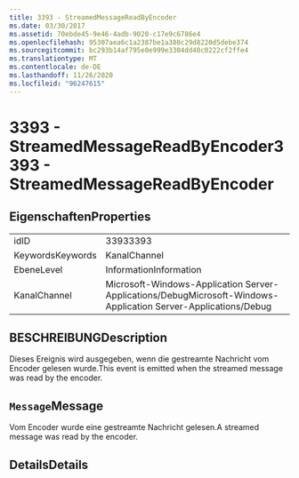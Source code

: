 ```yaml
---
title: 3393 - StreamedMessageReadByEncoder
ms.date: 03/30/2017
ms.assetid: 70ebde45-9e46-4adb-9020-c17e9c6786e4
ms.openlocfilehash: 95307aea6c1a2387be1a380c29d8220d5debe374
ms.sourcegitcommit: bc293b14af795e0e999e3304dd40c0222cf2ffe4
ms.translationtype: MT
ms.contentlocale: de-DE
ms.lasthandoff: 11/26/2020
ms.locfileid: "96247615"
---
```

# <a name="3393---streamedmessagereadbyencoder"></a><span data-ttu-id="d5857-102">3393 - StreamedMessageReadByEncoder</span><span class="sxs-lookup"><span data-stu-id="d5857-102">3393 - StreamedMessageReadByEncoder</span></span>

## <a name="properties"></a><span data-ttu-id="d5857-103">Eigenschaften</span><span class="sxs-lookup"><span data-stu-id="d5857-103">Properties</span></span>  
  
|||  
|-|-|  
|<span data-ttu-id="d5857-104">id</span><span class="sxs-lookup"><span data-stu-id="d5857-104">ID</span></span>|<span data-ttu-id="d5857-105">3393</span><span class="sxs-lookup"><span data-stu-id="d5857-105">3393</span></span>|  
|<span data-ttu-id="d5857-106">Keywords</span><span class="sxs-lookup"><span data-stu-id="d5857-106">Keywords</span></span>|<span data-ttu-id="d5857-107">Kanal</span><span class="sxs-lookup"><span data-stu-id="d5857-107">Channel</span></span>|  
|<span data-ttu-id="d5857-108">Ebene</span><span class="sxs-lookup"><span data-stu-id="d5857-108">Level</span></span>|<span data-ttu-id="d5857-109">Information</span><span class="sxs-lookup"><span data-stu-id="d5857-109">Information</span></span>|  
|<span data-ttu-id="d5857-110">Kanal</span><span class="sxs-lookup"><span data-stu-id="d5857-110">Channel</span></span>|<span data-ttu-id="d5857-111">Microsoft-Windows-Application Server-Applications/Debug</span><span class="sxs-lookup"><span data-stu-id="d5857-111">Microsoft-Windows-Application Server-Applications/Debug</span></span>|  
  
## <a name="description"></a><span data-ttu-id="d5857-112">BESCHREIBUNG</span><span class="sxs-lookup"><span data-stu-id="d5857-112">Description</span></span>  

 <span data-ttu-id="d5857-113">Dieses Ereignis wird ausgegeben, wenn die gestreamte Nachricht vom Encoder gelesen wurde.</span><span class="sxs-lookup"><span data-stu-id="d5857-113">This event is emitted when the streamed message was read by the encoder.</span></span>  
  
## <a name="message"></a><span data-ttu-id="d5857-114">`Message`</span><span class="sxs-lookup"><span data-stu-id="d5857-114">Message</span></span>  

 <span data-ttu-id="d5857-115">Vom Encoder wurde eine gestreamte Nachricht gelesen.</span><span class="sxs-lookup"><span data-stu-id="d5857-115">A streamed message was read by the encoder.</span></span>  
  
## <a name="details"></a><span data-ttu-id="d5857-116">Details</span><span class="sxs-lookup"><span data-stu-id="d5857-116">Details</span></span>
